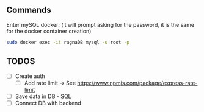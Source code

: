 ## Commands

Enter mySQL docker: (it will prompt asking for the password, it is the same for the docker container creation)

```bash
sudo docker exec -it ragnaDB mysql -u root -p
```

## TODOS

- [ ] Create auth
  - [ ] Add rate limit -> See https://www.npmjs.com/package/express-rate-limit
- [ ] Save data in DB - SQL
- [ ] Connect DB with backend
